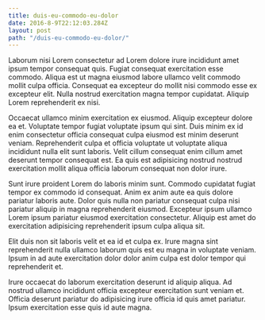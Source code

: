 ```yaml
---
title: duis-eu-commodo-eu-dolor
date: 2016-8-9T22:12:03.284Z
layout: post
path: "/duis-eu-commodo-eu-dolor/"
---
```


Laborum nisi Lorem consectetur ad Lorem dolore irure incididunt amet ipsum tempor consequat quis. Fugiat consequat exercitation esse commodo. Aliqua est ut magna eiusmod labore ullamco velit commodo mollit culpa officia. Consequat ea excepteur do mollit nisi commodo esse ex excepteur elit. Nulla nostrud exercitation magna tempor cupidatat. Aliquip Lorem reprehenderit ex nisi.

Occaecat ullamco minim exercitation ex eiusmod. Aliquip excepteur dolore ea et. Voluptate tempor fugiat voluptate ipsum qui sint. Duis minim ex id enim consectetur officia consequat culpa eiusmod est minim deserunt veniam. Reprehenderit culpa et officia voluptate ut voluptate aliqua incididunt nulla elit sunt laboris. Velit cillum consequat enim cillum amet deserunt tempor consequat est. Ea quis est adipisicing nostrud nostrud exercitation mollit aliqua officia laborum consequat non dolor irure.

Sunt irure proident Lorem do laboris minim sunt. Commodo cupidatat fugiat tempor ex commodo id consequat. Anim ex anim aute ea quis dolore pariatur laboris aute. Dolor quis nulla non pariatur consequat culpa nisi pariatur aliquip in magna reprehenderit eiusmod. Excepteur ipsum ullamco Lorem ipsum pariatur eiusmod exercitation consectetur. Aliquip est amet do exercitation adipisicing reprehenderit ipsum culpa aliqua sit.

Elit duis non sit laboris velit et ea id et culpa ex. Irure magna sint reprehenderit nulla ullamco laborum quis est eu magna in voluptate veniam. Ipsum in ad aute exercitation dolor dolor anim culpa est dolor tempor qui reprehenderit et.

Irure occaecat do laborum exercitation deserunt id aliquip aliqua. Ad nostrud ullamco incididunt officia excepteur exercitation sunt veniam et. Officia deserunt pariatur do adipisicing irure officia id quis amet pariatur. Ipsum exercitation esse quis id aute magna.